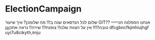 # ElectionCampaign

  שלום לכל הנדסאים שנה ב!!! מה שלומכן? איך שיעור GIT?? אנחנו המפלגה הכיייייי טובה!!!!! אין על הצוות שלנו!! צופנת!!! שירה!! נראה אתכןןןן
dfcgbncfkjmhiujhgf uyi7u8cikyth,imju